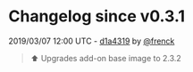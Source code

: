 # Changelog since v0.3.1

2019/03/07 12:00 UTC - [d1a4319](https://github.com/hassio-addons/addon-log-viewer/commit/d1a4319dfe96e6b3fd072e14e3d8599b58627c47) by [@frenck](https://github.com/frenck)
> :arrow_up: Upgrades add-on base image to 2.3.2 

